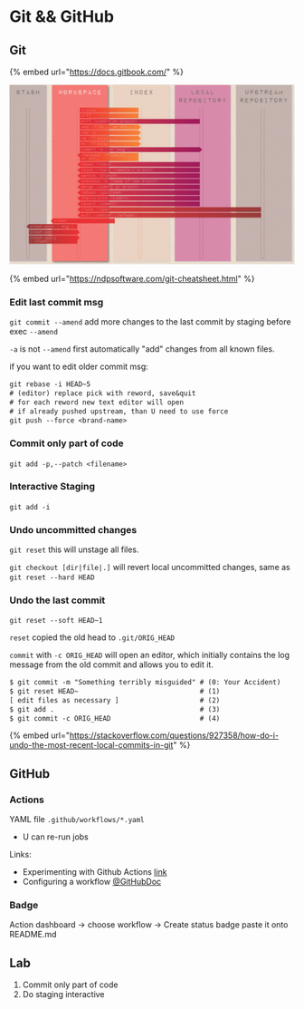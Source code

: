 # Git && GitHub

## Git

{% embed url="https://docs.gitbook.com/" %}

![](../.gitbook/assets/git.png)

{% embed url="https://ndpsoftware.com/git-cheatsheet.html" %}

### Edit last commit msg

`git commit --amend` add more changes to the last commit by staging before exec `--amend`

`-a` is not `--amend` first automatically "add" changes from all known files.

if you want to edit older commit msg:

```text
git rebase -i HEAD~5
# (editor) replace pick with reword, save&quit
# for each reword new text editor will open
# if already pushed upstream, than U need to use force
git push --force <brand-name>
```

### Commit only part of code

`git add -p,--patch <filename>` 

### Interactive Staging

`git add -i`

### Undo uncommitted changes

`git reset` this will unstage all files.

`git checkout [dir|file|.]` will revert local uncommitted changes, same as `git reset --hard HEAD`

### Undo the last commit

`git reset --soft HEAD~1` 

`reset` copied the old head to `.git/ORIG_HEAD`

`commit` with `-c ORIG_HEAD` will open an editor, which initially contains the log message from the old commit and allows you to edit it.

```text
$ git commit -m "Something terribly misguided" # (0: Your Accident)
$ git reset HEAD~                              # (1)
[ edit files as necessary ]                    # (2)
$ git add .                                    # (3)
$ git commit -c ORIG_HEAD                      # (4)
```

{% embed url="https://stackoverflow.com/questions/927358/how-do-i-undo-the-most-recent-local-commits-in-git" %}

## GitHub

### Actions

YAML file `.github/workflows/*.yaml`

* U can re-run jobs

Links:

* Experimenting with Github Actions [link](https://seandavi.github.io/post/learning-github-actions/)
* Configuring a workflow [@GitHubDoc](https://help.github.com/en/actions/configuring-and-managing-workflows/configuring-a-workflow#adding-a-workflow-status-badge-to-your-repository)

### Badge

Action dashboard -&gt; choose workflow -&gt; Create status badge paste it onto README.md

## Lab

1. Commit only part of code
2. Do staging interactive



